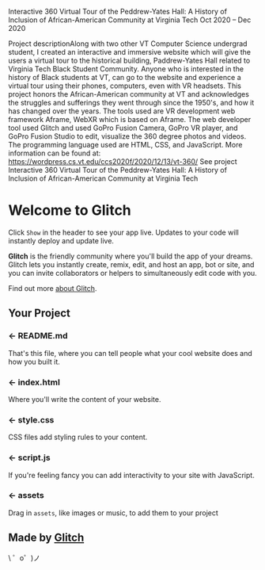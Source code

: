 Interactive 360 Virtual Tour of the Peddrew-Yates Hall: A History of Inclusion of African-American Community at Virginia Tech
Oct 2020 – Dec 2020

Project descriptionAlong with two other VT Computer Science undergrad student, I created an interactive and immersive website which will give the users a virtual tour to the historical building, Paddrew-Yates Hall related to Virginia Tech Black Student Community. Anyone who is interested in the history of Black students at VT, can go to the website and experience a virtual tour using their phones, computers, even with VR headsets. This project honors the African-American community at VT and acknowledges the struggles and sufferings they went through since the 1950's, and how it has changed over the years.
The tools used are VR development web framework Aframe, WebXR which is based on Aframe. The web developer tool used Glitch and used GoPro Fusion Camera, GoPro VR player, and GoPro Fusion Studio to edit, visualize the 360 degree photos and videos. The programming language used are HTML, CSS, and JavaScript.
More information can be found at: https://wordpress.cs.vt.edu/ccs2020f/2020/12/13/vt-360/
See project Interactive 360 Virtual Tour of the Peddrew-Yates Hall: A History of Inclusion of African-American Community at Virginia Tech





Welcome to Glitch
=================

Click `Show` in the header to see your app live. Updates to your code will instantly deploy and update live.

**Glitch** is the friendly community where you'll build the app of your dreams. Glitch lets you instantly create, remix, edit, and host an app, bot or site, and you can invite collaborators or helpers to simultaneously edit code with you.

Find out more [about Glitch](https://glitch.com/about).


Your Project
------------

### ← README.md

That's this file, where you can tell people what your cool website does and how you built it.

### ← index.html

Where you'll write the content of your website. 

### ← style.css

CSS files add styling rules to your content.

### ← script.js

If you're feeling fancy you can add interactivity to your site with JavaScript.

### ← assets

Drag in `assets`, like images or music, to add them to your project

Made by [Glitch](https://glitch.com/)
-------------------

\ ゜o゜)ノ
